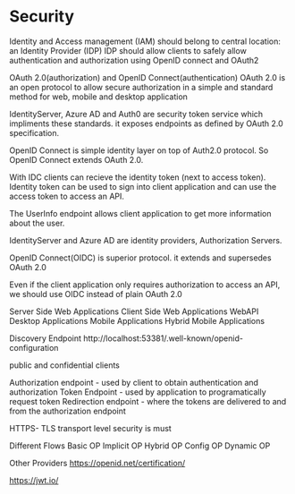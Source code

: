 # Security


Identity and Access management (IAM) should belong to central location: an Identity Provider (IDP) 
IDP should allow clients to safely allow authentication and authorization using OpenID connect and OAuth2

OAuth 2.0(authorization) and OpenID Connect(authentication)
OAuth 2.0 is an open protocol to allow secure authorization in a simple and standard method for web, mobile and desktop application 

IdentityServer, Azure AD and Auth0 are security token service which impliments these standards. it exposes endpoints as defined by OAuth 2.0 specification.

OpenID Connect is simple identity layer on top of Auth2.0 protocol. So OpenID Connect extends OAuth 2.0.

With IDC clients can recieve the identity token (next to access token). Identity token can be used to sign into client application and can use the access token to access an API.

The UserInfo endpoint allows client application to get more information about the user.

IdentityServer and Azure AD are identity providers, Authorization Servers.

OpenID Connect(OIDC) is superior protocol. it extends and supersedes OAuth 2.0

Even if the client application only requires authorization to access an API, we should use OIDC instead of plain OAuth 2.0


Server Side Web Applications
Client Side Web Applications
WebAPI 
Desktop Applications
Mobile Applications
Hybrid Mobile Applications



Discovery Endpoint
http://localhost:53381/.well-known/openid-configuration

public and confidential clients

Authorization endpoint - used by client to obtain authentication and authorization
Token Endpoint - used by application to programatically request token
Redirection endpoint - where the tokens are delivered to and from the authorization endpoint



HTTPS- TLS transport level security is must

Different Flows
Basic OP
Implicit OP
Hybrid OP
Config OP
Dynamic OP

Other Providers 
https://openid.net/certification/

https://jwt.io/

